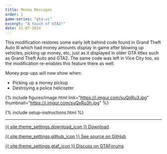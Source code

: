 ```yaml
---
title: Money Messages
order: 1
game-series: "gta-vc"
excerpt: "A touch of GTA2!"
date: 31-07-2014
---
```

This modification restores some early left behind code found in Grand Theft Auto III which had money amounts display in game after blowing up vehicles, picking up money, etc,
just as it displayed in older GTA titles such as Grand Theft Auto and GTA2. The same code was left in Vice City too, so the modification re-enables this feature there as well.

Money pop-ups will now show when:
* Picking up a money pickup
* Destroying a police helicopter

{% include figures/image.html link="https://i.imgur.com/suQxRu3.jpg" thumbnail="https://i.imgur.com/suQxRu3h.jpg" %}

{% include setup-instructions.html %}

***

<a href="https://www.gtagarage.com/mods/show.php?id=26361" class="button" target="_blank">{{ site.theme_settings.download_icon }} Download</a>

<a href="https://github.com/CookiePLMonster/Money-Messages" class="button github" target="_blank">{{ site.theme_settings.github_icon }} See source on GitHub</a>

<a href="https://gtaforums.com/topic/727863-iiivcrel-money-messages/" class="button forums" target="_blank">{{ site.theme_settings.gtaf_icon }} Discuss on GTAForums</a>

